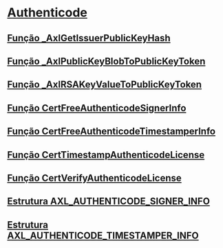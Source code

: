# [Authenticode](index.md)
## [Função _AxlGetIssuerPublicKeyHash](axlgetissuerpublickeyhash-function.md)
## [Função _AxlPublicKeyBlobToPublicKeyToken](axlpublickeyblobtopublickeytoken-function.md)
## [Função _AxlRSAKeyValueToPublicKeyToken](axlrsakeyvaluetopublickeytoken-function.md)
## [Função CertFreeAuthenticodeSignerInfo](certfreeauthenticodesignerinfo-function.md)
## [Função CertFreeAuthenticodeTimestamperInfo](certfreeauthenticodetimestamperinfo-function.md)
## [Função CertTimestampAuthenticodeLicense](certtimestampauthenticodelicense-function.md)
## [Função CertVerifyAuthenticodeLicense](certverifyauthenticodelicense-function.md)
## [Estrutura AXL_AUTHENTICODE_SIGNER_INFO](axl-authenticode-signer-info-structure.md)
## [Estrutura AXL_AUTHENTICODE_TIMESTAMPER_INFO](axl-authenticode-timestamper-info-structure.md)

